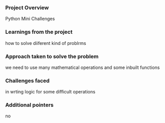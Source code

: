 ### Project Overview

 Python Mini Challenges 


### Learnings from the project

 how to solve diiferent kind of problrms


### Approach taken to solve the problem

 we need to use many mathematical operations and some inbuilt functions


### Challenges faced

 in wrting logic for some difficult operations


### Additional pointers

 no



